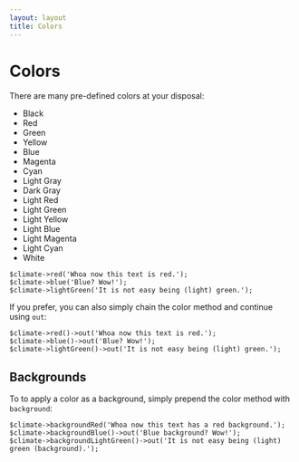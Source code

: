 ```yaml
---
layout: layout
title: Colors
---
```


Colors
==============

There are many pre-defined colors at your disposal:

+ Black
+ Red
+ Green
+ Yellow
+ Blue
+ Magenta
+ Cyan
+ Light Gray
+ Dark Gray
+ Light Red
+ Light Green
+ Light Yellow
+ Light Blue
+ Light Magenta
+ Light Cyan
+ White

~~~.language-php
$climate->red('Whoa now this text is red.');
$climate->blue('Blue? Wow!');
$climate->lightGreen('It is not easy being (light) green.');
~~~

If you prefer, you can also simply chain the color method and continue using `out`:

~~~.language-php
$climate->red()->out('Whoa now this text is red.');
$climate->blue()->out('Blue? Wow!');
$climate->lightGreen()->out('It is not easy being (light) green.');
~~~

## Backgrounds

To to apply a color as a background, simply prepend the color method with `background`:

~~~.language-php
$climate->backgroundRed('Whoa now this text has a red background.');
$climate->backgroundBlue()->out('Blue background? Wow!');
$climate->backgroundLightGreen()->out('It is not easy being (light) green (background).');
~~~
